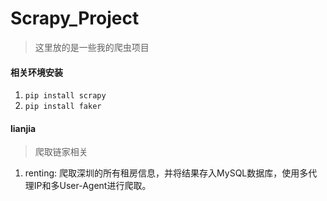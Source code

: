 # Scrapy_Project
>这里放的是一些我的爬虫项目

#### 相关环境安装
1. `pip install scrapy`
2. `pip install faker`

#### lianjia
>爬取链家相关

1. renting: 爬取深圳的所有租房信息，并将结果存入MySQL数据库，使用多代理IP和多User-Agent进行爬取。
